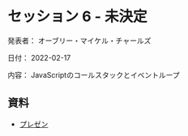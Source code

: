 # セッション 6 - 未決定

発表者： オーブリー・マイケル・チャールズ

日付： 2022-02-17

内容： JavaScriptのコールスタックとイベントループ

## 資料

 * [プレゼン](https://docs.google.com/presentation/d/1EPDAGubk-HpZCpw4RvFK8VQMPqbZ8LyjhS16ZWRqxgU/edit?usp=sharing)
